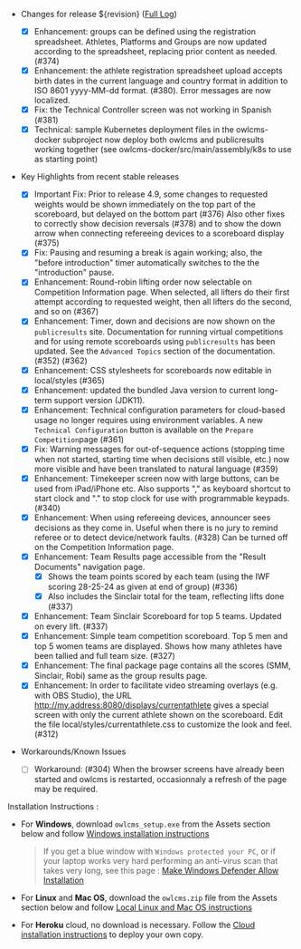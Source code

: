 * Changes for release ${revision}  ([Full Log](https://github.com/jflamy/owlcms4/issues?utf8=%E2%9C%93&q=is%3Aclosed+is%3Aissue+project%3Ajflamy%2Fowlcms4%2F1+))
  - [x] Enhancement: groups can be defined using the registration spreadsheet.  Athletes, Platforms and Groups are now updated according to the spreadsheet, replacing prior content as needed. (#374)
  - [x] Enhancement: the athlete registration spreadsheet upload accepts birth dates in the current language and country format in addition to ISO 8601 yyyy-MM-dd format. (#380).  Error messages are now localized.
  - [x] Fix: the Technical Controller screen was not working in Spanish (#381)
  - [x] Technical: sample Kubernetes deployment files in the owlcms-docker subproject now deploy both owlcms and publicresults working together (see owlcms-docker/src/main/assembly/k8s to use as starting point)
* Key Highlights from recent stable releases
   * [x] Important Fix: Prior to release 4.9, some changes to requested weights would be shown immediately on the top part of the scoreboard, but delayed on the bottom part (#376)   Also other fixes to correctly show decision reversals (#378) and to show the down arrow when connecting refereeing devices to a scoreboard display (#375)
   * [x] Fix:  Pausing and resuming a break is again working; also, the "before introduction" timer automatically switches to the the "introduction" pause.
   * [x] Enhancement: Round-robin lifting order now selectable on Competition Information page. When selected, all lifters do their first attempt according to requested weight,  then all lifters do the second, and so on (#367)
   * [x] Enhancement: Timer, down and decisions are now shown on the `publicresults` site.  Documentation for running virtual competitions and for using remote scoreboards using `publicresults` has been updated.  See the `Advanced Topics` section of the documentation. (#352) (#362)
   * [x] Enhancement: CSS stylesheets for scoreboards now editable in local/styles (#365)
   * [x] Enhancement: updated the bundled Java version to current long-term support version (JDK11).
   * [x] Enhancement: Technical configuration parameters for cloud-based usage no longer requires using environment variables.  A new `Technical Configuration` button is available on the `Prepare Competition`page (#361)
   * [x] Fix: Warning messages for out-of-sequence actions (stopping time when not started, starting time when decisions still visible, etc.) now more visible and have been translated to natural language (#359)
   * [x] Enhancement: Timekeeper screen now with large buttons, can be used from iPad/iPhone etc.  Also supports "," as keyboard shortcut to start clock and "." to stop clock for use with programmable keypads. (#340) 
   * [x] Enhancement: When using refereeing devices, announcer sees decisions as they come in. Useful when there is no jury to remind referee or to detect device/network faults. (#328)  Can be turned off on the Competition Information page.
   * [x] Enhancement: Team Results page accessible from the "Result Documents" navigation page. 
     * [x] Shows the team points scored by each team (using the IWF scoring 28-25-24 as given at end of group) (#336)   
     * [x] Also includes the Sinclair total for the team, reflecting lifts done (#337)
   * [x] Enhancement: Team Sinclair Scoreboard for top 5 teams.  Updated on every lift. (#337)
   * [x] Enhancement: Simple team competition scoreboard.  Top 5 men and top 5 women teams are displayed. Shows how many athletes have been tallied and full team size. (#327)
   * [x] Enhancement: The final package page contains all the scores (SMM, Sinclair, Robi) same as the group results page.
   * [x] Enhancement: In order to facilitate video streaming overlays (e.g. with OBS Studio), the URL http://my.address:8080/displays/currentathlete gives a special screen with only the current athlete shown on the scoreboard.  Edit the file local/styles/currentathlete.css to customize the look and feel. (#312)
* Workarounds/Known Issues
  
  - [ ] Workaround: (#304) When the browser screens have already been started and owlcms is restarted,  occasionnaly a refresh of the page may be required.

Installation Instructions :
  - For **Windows**, download `owlcms_setup.exe` from the Assets section below and follow [Windows installation instructions](https://jflamy.github.io/owlcms4/#/LocalWindowsSetup.md) 
    
    > If you get a blue window with `Windows protected your PC`, or if your laptop works very hard performing an anti-virus scan that takes very long, see this page : [Make Windows Defender Allow Installation](https://jflamy.github.io/owlcms4/#/DefenderOff)
  - For **Linux** and **Mac OS**, download the `owlcms.zip` file from the Assets section below and follow [Local Linux and Mac OS instructions](https://jflamy.github.io/owlcms4/#/LocalLinuxMacSetup.md) 
  - For **Heroku** cloud, no download is necessary. Follow the [Cloud installation instructions](https://jflamy.github.io/owlcms4/#/Heroku.md) to deploy your own copy.

